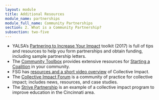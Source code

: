```yaml
---
layout: module
title: Additional Resources
module_name: partnerships
module_full_name: Community Partnerships
section: 2. What is a Community Partnership?
subsection: two-five
---
```


<ul>
  <li>YALSA’s <a href="http://www.ala.org/yalsa/partnering-toolkit" target="_blank">Partnering to Increase Your Impact</a> toolkit (2017) is full of tips and resources to help you form partnerships and obtain funding, including sample partnership letters.</li>
  <li>The <a href="http://ctb.ku.edu/">Community Toolbox</a> provides extensive resources for <a href="http://ctb.ku.edu/en/table-of-contents/assessment/promotion-strategies/start-a-coaltion/main">Starting a Coalition</a> in your community.</li>
  <li>FSG has <a href="http://www.fsg.org/ideas-in-action/collective-impact" target="_blank">resources and a short video overview</a> of Collective Impact. </li> 

  <li>The <a href="http://collectiveimpactforum.org/" target="_blank">Collective Impact Forum</a> is a community of practice for collective impact; includes news, resources, and case studies. </li>
  <li>The <a href="http://www.strivepartnership.org" target="_blank">Strive Partnership</a> is an example of a collective impact program to improve education in the Cincinnati area. </li>
</ul>
